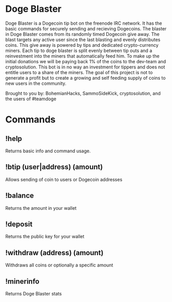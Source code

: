 Doge Blaster
============

Doge Blaster is a Dogecoin tip bot on the freenode IRC network. It has the basic commands for securely sending and recieving Dogecoins. The blaster in Doge Blaster comes from its randomly timed Dogecoin give away. The blast targets any active user since the last blasting and evenly distributes coins. This give away is powered by tips and dedicated crypto-currency miners. Each tip to doge blaster is split evenly between tip outs and a reinvestment into the miners that automatically feed him. To make up the initial donations we will be paying back 1% of the coins to the dev-team and cryptosolution. This bot is in no way an investment for tippers and does not entitle users to a share of the miners. The goal of this project is not to generate a profit but to create a growing and self feeding supply of coins to new users in the community.

Brought to you by: BohemianHacks, SammoSideKick, cryptosolution, and the users of #teamdoge

Commands
=========

!help
-----
Returns basic info and command usage.

!btip (user|address) (amount)
-----------------------------
Allows sending of coin to users or Dogecoin addresses

!balance
--------
Returns the amount in your wallet

!deposit
--------
Returns the public key for your wallet

!withdraw (address) (amount)
---------
Withdraws all coins or optionally a specific amount

!minerinfo
----------
Returns Doge Blaster stats
